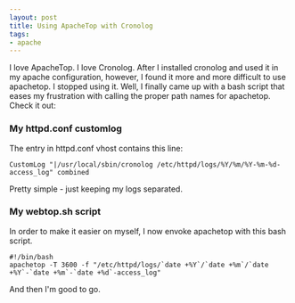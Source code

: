 ```yaml
---
layout: post
title: Using ApacheTop with Cronolog
tags:
- apache
---
```


I love ApacheTop.  I love Cronolog.  After I installed cronolog and used it in my apache configuration, however, I found it more and more difficult to use apachetop.  I stopped using it.  Well, I finally came up with a bash script that eases my frustration with calling the proper path names for apachetop.  Check it out:

### My httpd.conf customlog

The entry in httpd.conf vhost contains this line:
    
    CustomLog "|/usr/local/sbin/cronolog /etc/httpd/logs/%Y/%m/%Y-%m-%d-access_log" combined

Pretty simple - just keeping my logs separated.

### My webtop.sh script

In order to make it easier on myself, I now envoke apachetop with this bash script.
    
    #!/bin/bash
    apachetop -T 3600 -f "/etc/httpd/logs/`date +%Y`/`date +%m`/`date +%Y`-`date +%m`-`date +%d`-access_log"

And then I'm good to go.
